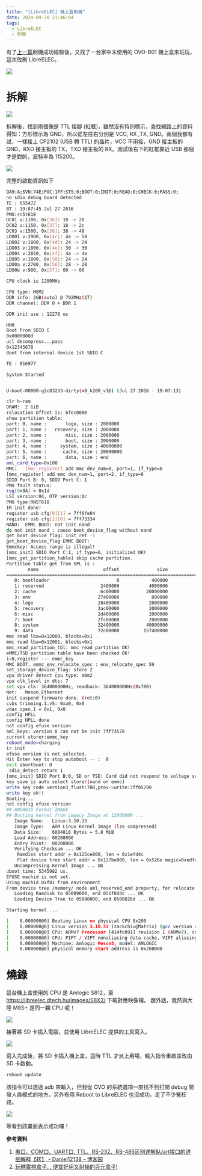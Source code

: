 ```yaml
---
title: "[LibreELEC] 機上盒刷機"
date: 2024-09-30 21:46:04
tags:
  - LibreELEC
  - 刷機
---
```


有了[上一篇](/2024/09/27/asus-router-openwrt/)刷機成功經驗後，又找了一台家中未使用的 OVO-B01 機上盒來玩玩，這次改刷 LibreELEC。
<!--more-->

![](/assets/ovomedia.jpg)

# 拆解

![](/assets/ovomedia2.jpg)

拆解後，找到兩個像是 TTL 接腳 (紅框)，雖然沒有特別標示，查找網路上的資料得知：方形標示為 GND，所以從左往右分別是 VCC, RX ,TX, GND。兩個我都有試，一樣接上 CP2102 (USB 轉 TTL) 的晶片，VCC 不用接，GND 接主板的 GND，RXD 接主板的 TX，TXD 接主板的 RX。測試後右下的紅框靠近 USB 那個才是對的，波特率為 115200。

![](/assets/ovomedia3.jpg)

完整的啟動資訊如下
```sh
QA9:A;SVN:74E;POC:1FF;STS:0;BOOT:0;INIT:0;READ:0;CHECK:0;PASS:0;
no sdio debug board detected 
TE : 655472
BT : 19:07:45 Jul 27 2016
PMU:rn5t618
DC01 v:1100, 0x[36]: 18 -> 28
DC02 v:1150, 0x[37]: 18 -> 2c
DC03 v:1500, 0x[38]: 38 -> 48
LDO01 v:2900, 0x[4c]: 4e -> 50
LDO02 v:1800, 0x[4d]: 24 -> 24
LDO03 v:1800, 0x[4e]: 30 -> 30
LDO04 v:2850, 0x[4f]: 4e -> 4e
LDO05 v:1800, 0x[50]: 24 -> 24
LDO0a v:2700, 0x[56]: 28 -> 28
LDO0b v:900, 0x[57]: 00 -> 00

CPU clock is 1200MHz

CPU type: M8M2
DDR info: 2GB(auto) @ 792MHz(1T)
DDR channel: DDR 0 + DDR 1

DDR init use : 12278 us

HHH
Boot From SDIO C
0x0000008d
ucl decompress...pass
0x12345678
Boot from internal device 1st SDIO C

TE : 816977

System Started


U-boot-00000-g2c83233-dirty(m8_k200_v1@) (Jul 27 2016 - 19:07:13)

clr h-ram
DRAM:  2 GiB
relocation Offset is: 6fec0000
show partition table: 
part: 0, name :       logo, size : 2000000
part: 1, name :   recovery, size : 2000000
part: 2, name :       misc, size : 2000000
part: 3, name :       boot, size : 2000000
part: 4, name :     system, size : 40000000
part: 5, name :      cache, size : 20000000
part: 6, name :       data, size : end 
aml_card_type=0x100
MMC:   [mmc_register] add mmc dev_num=0, port=1, if_type=6
[mmc_register] add mmc dev_num=1, port=2, if_type=6
SDIO Port B: 0, SDIO Port C: 1
PMU fault status:
reg[0x9A] = 0x1d
LSI version:04, OTP version:0c
PMU type:RN5T618
IR init done!
register usb cfg[0][1] = 7ff6fe04
register usb cfg[2][0] = 7ff73334
NAND:  EMMC BOOT: not init nand
do not init nand : cause boot_device_flag without nand 
get_boot_device_flag: init_ret -1
get_boot_device_flag EMMC BOOT: 
Emmckey: Access range is illegal!
[mmc_init] SDIO Port C:1, if_type=6, initialized OK!
[mmc_get_partition_table] skip cache partition.
Partition table get from SPL is : 
        name                        offset              size              flag
===================================================================================
   0: bootloader                         0            400000                  0
   1: reserved                     2400000           4000000                  0
   2: cache                        6c00000          20000000                  2
   3: env                         27400000            800000                  0
   4: logo                        28400000           2000000                  1
   5: recovery                    2ac00000           2000000                  1
   6: misc                        2d400000           2000000                  1
   7: boot                        2fc00000           2000000                  1
   8: system                      32400000          40000000                  1
   9: data                        72c00000         15f400000                  4
mmc read lba=0x12000, blocks=0x1
mmc read lba=0x12001, blocks=0x1
mmc_read_partition_tbl: mmc read partition OK!
eMMC/TSD partition table have been checked OK!
i=0,register --- emmc_key
MMC BOOT, emmc_env_relocate_spec : env_relocate_spec 59 
set_storage_device_flag: store 2
vpu driver detect cpu type: m8m2
vpu clk_level in dts: 7
set vpu clk: 364000000Hz, readback: 364000000Hz(0x700)
Net:   Meson_Ethernet
init suspend firmware done. (ret:0)
cvbs trimming.1.v5: 0xa0, 0x0
vdac open.1 = 0x1, 0x0
config HPLL
config HPLL done
not config efuse version
aml_keys: version 0 can not be init 7ff73570
current storer:emmc_key
reboot_mode=charging
ir init
efuse version is not selected.
Hit Enter key to stop autoboot -- :  0 
exit abortboot: 0
 sdio_detect return 1
[mmc_init] SDIO Port B:0, SD or TSD: Card did not respond to voltage select! mmc->block_dev.if_type=7
key save is auto select storer(nand or emmc)
write key code version3_flush:708,prov->write:7ff05790
write key ok!!
Booting...
not config efuse version
## ANDROID Format IMAGE
## Booting kernel from Legacy Image at 12000000 ...
   Image Name:   Linux-3.10.33
   Image Type:   ARM Linux Kernel Image (lzo compressed)
   Data Size:    6084816 Bytes = 5.8 MiB
   Load Address: 00208000
   Entry Point:  00208000
   Verifying Checksum ... OK
    Ramdisk start addr = 0x125ce800, len = 0x1efd4c
    Flat device tree start addr = 0x127be800, len = 0x526e magic=0xedfe0dd0
   Uncompressing Kernel Image ... OK
uboot time: 5345982 us.
EFUSE machid is not set.
Using machid 0xf81 from environment
From device tree /memory/ node aml_reserved_end property, for relocate ramdisk and fdt, relocate_addr: 0x51f9001
   Loading Ramdisk to 05009000, end 051f8d4c ... OK
   Loading Device Tree to 05000000, end 0500826d ... OK

Starting kernel ...

[    0.000000@0] Booting Linux on physical CPU 0x200
[    0.000000@0] Linux version 3.10.33 (zackchiu@Matrix) (gcc version 4.7.3 20130205 (prerelease) (crosstool-NG linaro-1.13.1-4.7-2013.02-01-20130221 - Linaro GCC 2013.02) ) #1 SMP PREEMPT Wed Oct 30 20:04:13 CST 2019
[    0.000000@0] CPU: ARMv7 Processor [414fc091] revision 1 (ARMv7), cr=10c5387d
[    0.000000@0] CPU: PIPT / VIPT nonaliasing data cache, VIPT aliasing instruction cache
[    0.000000@0] Machine: Amlogic Meson8, model: AMLOGIC
[    0.000000@0] physical memory start address is 0x200000
```

# 燒錄

這台機上盒使用的 CPU 是 Amlogic S812，至 <https://libreelec.dtech.hu/images/S8X2/> 下載對應映像檔。
題外話，竟然與大陸 M8S+ 是同一顆 CPU 呢！

![](/assets/libreelec_ovo.png)

接著將 SD 卡插入電腦，並使用 LibreELEC 提供的工具寫入。

![](/assets/libreelec_ovo2.png)

寫入完成後，將 SD 卡插入機上盒，這時 TTL 才派上用場，輸入指令重啟並改由 SD 卡啟動。
```sh
reboot update
```

該指令可以透過 adb 來輸入，但我從 OVO 的系統選項一直找不到打開 debug 開發人員模式的地方，另外有用 Reboot to LibreELEC 也沒成功，走了不少冤枉路。

![](/assets/libreelec.png)

等看到該畫面表示成功囉！

**參考資料**
1. [串口、COM口、UART口, TTL、RS-232、RS-485区别详解&Uart接口的详细解释【转】 - Daniel12138 - 博客园](https://www.cnblogs.com/suliang2013/p/10633751.html)
2. [玩轉電視盒子… 便宜好用又耐操的百元盒子!](https://www.mobile01.com/topicdetail.php?f=496&t=6091157)